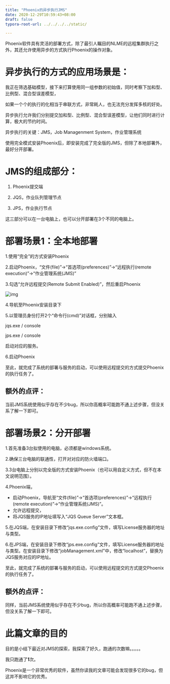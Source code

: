 ```yaml
---
title: "Phoenix的异步执行JMS"
date: 2020-12-29T10:59:43+08:00
draft: false
typora-root-url: ../../../../static/

---
```


Phoenix软件具有灵活的部署方式，除了最引人瞩目的NLME的远程集群执行之外，其还允许使用异步的方式执行Phoenix的操作对象。

# 异步执行的方式的应用场景是：

我正在筛选基础模型，接下来打算使用同一组参数的初始值，同时考察下加和型、比例型、混合型误差模型，

如果一个个的执行的化相当于串联方式，非常耗人，也无法充分发挥多核的好处。

异步执行允许我们分别提交加和型、比例型、混合型误差模型，让他们同时进行计算，极大的节约时间。

异步执行的关键：JMS，Job Managenment System，作业管理系统

使用完全模式安装Phoenix后，即安装完成了完全版的JMS，但除了本地部署外，最好分开部署。

# JMS的组成部分：

1. Phoenix提交端

2. JQS，作业队列管理节点

3. JPS，作业执行节点

这三部分可以在一台电脑上，也可以分开部署在3个不同的电脑上。

# 部署场景1：全本地部署

1.使用“完全”的方式安装Phoenix

2.启动Phoenix，“文件(file)”→“首选项(preferences)”→“远程执行(remote execution)”→“作业管理系统(JMS)”

3.勾选“允许远程提交(Remote Submit Enabled)”，然后重启Phoenix

![img](/images/Phoenix的异步执行JMS/clip_image001.jpg)

4.导航至Phoenix安装目录下

5.以管理员身份打开2个“命令行(cmd)”对话框，分别输入

jqs.exe / console

jps.exe / console

启动对应的服务。

6.启动Phoenix

至此，就完成了系统的部署与服务的启动，可以使用远程提交的方式提交Phoenix的执行任务了。 

## 额外的点评：

当前JMS系统使用似乎存在不少bug，所以你高概率可能跑不通上述步骤，但没关系了解一下即可。

# 部署场景2：分开部署

1.首先准备3台拟使用的电脑，必须都是windows系统。

2.确保三台电脑的联通性，打开对对应的防火墙端口。

3.3台电脑上分别以完全版的方式安装Phoenix（也可以用自定义方式，但不在本文说明范围）。

4.Phoenix端，

- 启动Phoenix，导航至“文件(file)”→“首选项(preferences)”→“远程执行(remote     execution)”→“作业管理系统(JMS)”。
- 允许远程提交，
- 将JQS服务的IP地址填写入“JQS Queue Server”文本框。

5.在JQS端，在安装目录下修改“jqs.exe.config”文件，填写License服务器的地址与类型。

6.在JPS端，在安装目录下修改“jps.exe.config”文件，填写License服务器的地址与类型。在安装目录下修改“jobManagement.xml”中，修改“localhost”，替换为JQS服务对应的IP地址。

至此，就完成了系统的部署与服务的启动，可以使用远程提交的方式提交Phoenix的执行任务了。

## 额外的点评：

同样，当前JMS系统使用似乎存在不少bug，所以你高概率可能跑不通上述步骤，但没关系了解一下即可。

# 此篇文章的目的

目的是小结下最近对JMS的探索，我探索了好久，跑通的次数嘛。。。。。

我只跑通了**1**次。 



Phoenix是一个非常优秀的软件，虽然你读我的文章可能会发现很多它的bug，但这并不影响它的优秀。
